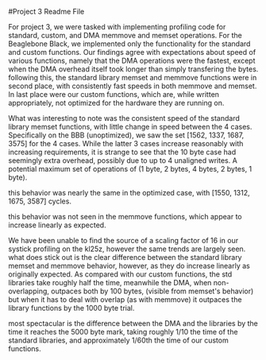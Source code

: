 #Project 3 Readme File

For project 3, we were tasked  with implementing profiling code for standard,
custom, and DMA memmove and memset operations. For the Beaglebone Black, we
implemented only the functionality for the standard and custom functions.
Our findings agree with expectations about speed of various functions, namely
that the DMA operations were the fastest, except when the DMA overhead itself
took longer than simply transfering the bytes. following this, the standard
library memset and memmove functions were in second place, with consistently
fast speeds in both memmove and memset. In last place were our custom functions,
which are, while written appropriately, not optimized for the hardware they are
running on.

What was interesting to note was the consistent speed of the standard library
memset functions, with little change in speed between the 4 cases. Specifically
on the BBB (unoptimized), we saw the set [1562, 1337, 1687, 3575] for the 4 cases.
While the latter 3 cases increase reasonably with increasing requirements, it is
strange to see that the 10 byte case had seemingly extra overhead, possibly
due to up to 4 unaligned writes. A potential maximum
set of operations of (1 byte, 2 bytes, 4 bytes, 2 bytes, 1 byte).

this behavior was nearly the same in the optimized case, with [1550, 1312, 1675, 3587]
cycles.

this behavior was not seen in the memmove functions, which appear to increase
linearly as expected.

We have been unable to find the source of a scaling factor of 16 in our
systick profiling on the kl25z, however the same trends are largely seen.
what does stick out is the clear difference between the standard library memset
and memmove behavior, however, as they do increase linearly as originally expected.
As compared with our custom functions, the std libraries take roughly half the time,
meanwhile the DMA, when non-overlapping, outpaces both by 100 bytes, (visible from
memset's behavior) but when it has to deal with  overlap (as with memmove) it outpaces
the library functions by the 1000 byte trial.

most spectacular is the difference  between the DMA and the libraries by the
time it reaches the 5000 byte mark, taking roughly 1/10 the time of the standard libraries,
and approximately 1/60th the time of our custom functions.
